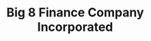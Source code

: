 ---
title: "Big 8 Finance Company Incorporated"
url: /cagayan-de-oro/big-8-finance-company-incorporated/
shop: pawnbroker
---